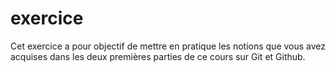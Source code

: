# exercice
Cet exercice a pour objectif de mettre en pratique les notions que vous avez acquises dans les deux premières parties de ce cours sur Git et Github.
